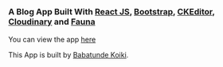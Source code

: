 ## 
### A Blog App Built With [React JS](reactjs.org), [Bootstrap](https://getbootstrap.com//), [CKEditor](https://ckeditor.com/), [Cloudinary](https://cloudinary.com/) and [Fauna](fauna.com)

You can view the app [here](https://606d097294a4de2932e152b5--babatunde-react.netlify.app/)

This App is built by [Babatunde Koiki](https://twitter.com/bkoiki950).